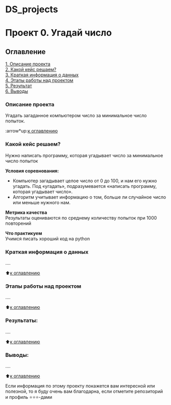 # DS_projects

# Проект 0. Угадай число

## Оглавление

[1. Описание проекта](.README.md#Описание-проекта)  
[2. Какой кейс решаем?](.README.md#Какой-кейс-решаем)  
[3. Краткая информация о данных](.README.md#Краткая-информация-о-данных)  
[4. Этапы работы над проектом](.README.md#Этапы-работы-над-проектом)  
[5. Результат](.README.md#Результат)  
[6. Выводы](.README.md#Выводы)

### Описание проекта

Угадать загаданное компьютером число за минимальное число попыток.

:arrow*up:[к оглавлению](*)

### Какой кейс решаем?

Нужно написать программу, которая угадывает число за минимальное число попыток

**Условия соревнования:**

- Компьютер загадывает целое число от 0 до 100, и нам его нужно угадать. Под «угадать», подразумевается «написать программу, которая угадывает число».
- Алгоритм учитывает информацию о том, больше ли случайное число или меньше нужного нам.

**Метрика качества**  
Результаты оцениваются по среднему количеству попыток при 1000 повторений

**Что практикуем**  
Учимся писать хороший код на python

### Краткая информация о данных

....

:arrow_up:[к оглавлению](.README.md#Оглавление)

### Этапы работы над проектом

....

:arrow_up:[к оглавлению](.README.md#Оглавление)

### Результаты:

....

:arrow_up:[к оглавлению](.README.md#Оглавление)

### Выводы:

....

:arrow_up:[к оглавлению](.README.md#Оглавление)

Если информация по этому проекту покажется вам интересной или полезной, то я буду очень вам благодарнa, если отметите репозиторий и профиль ⭐️⭐️⭐️-дами
